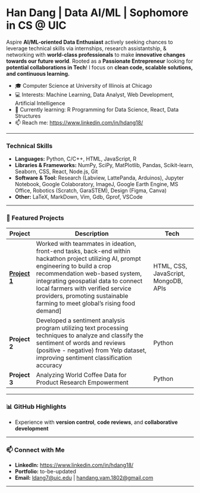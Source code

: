 # Han Dang | Data AI/ML | Sophomore in CS @ UIC

Aspire **AI/ML-oriented Data Enthusiast** actively seeking chances to leverage technical skills via internships, research assistantship, & networking with **world-class professionals** to make **innovative changes towards our future world**. Rooted as a **Passionate Entrepreneur** looking for **potential collaborations in Tech**!
I focus on **clean code, scalable solutions, and continuous learning.**

- 🎓 Computer Science at University of Illinois at Chicago
- 💻 Interests: Machine Learning, Data Analyst, Web Development, Artificial Intelligence
- 🌱 Currently learning: R Programming for Data Science, React, Data Structures
- 📫 Reach me: https://www.linkedin.com/in/hdang18/
---

### Technical Skills
- **Languages:** Python, C/C++, HTML, JavaScript, R 
- **Libraries & Frameworks:** NumPy, SciPy, MatPlotlib, Pandas, Scikit-learn, Seaborn, CSS, React, Node.js, Git  
- **Software & Tool:**
Research (Labview, LattePanda, Arduinos), Jupyter Notebook, Google Colaboratory, ImageJ, Google Earth Engine, MS Office, Robotics (Scratch, GaraSTEM), Design (Figma, Canva)
- **Other:** LaTeX, MarkDown, Vim, Gdb, Gprof, VSCode

---

### 📂 Featured Projects


| Project | Description | Tech |
|--------|-------------|------|
| [**Project 1**](https://devpost.com/software/agrihub-farming-for-sustainability) | Worked with teammates in ideation, front-end tasks, back-end within hackathon project utilizing AI, prompt engineering to build a crop recommendation web-based system, integrating geospatial data to connect local farmers with verified service providers, promoting sustainable farming to meet global’s rising food demand] | HTML, CSS, JavaScript, MongoDB, APIs |
| **Project 2** | Developed a sentiment analysis program utilizing text processing techniques to analyze and classify the sentiment of words and reviews (positive - negative) from Yelp dataset, improving sentiment classification accuracy | Python |
| **Project 3** | Analyzing World Coffee Data for Product Research Empowerment | Python |

---

### 📊 GitHub Highlights 
- Experience with **version control**, **code reviews**, and **collaborative development**
---

### 📫 Connect with Me
- **LinkedIn:** https://www.linkedin.com/in/hdang18/
- **Portfolio:** to-be-updated
- **Email:** ldang7@uic.edu | handang.vam.1802@gmail.com 

---
